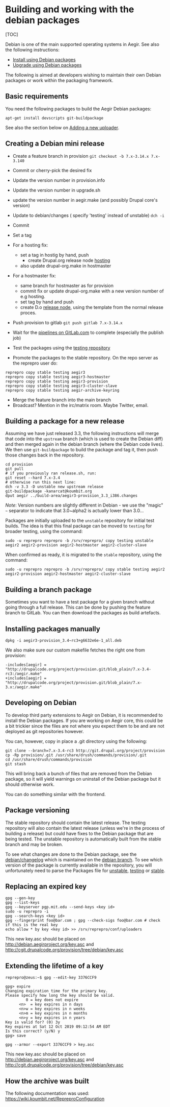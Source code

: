 Building and working with the debian packages
=============================================

[TOC]

Debian is one of the main supported operating systems in Aegir. See also the following instructions:

* [Install using Debian packages](/install/#debianubuntu)
* [Upgrade using Debian packages](/install/upgrade/#upgrades-with-debian-packages)

The following is aimed at developers wishing to maintain their own Debian
packages or work within the packaging framework.

Basic requirements
------------------

You need the following packages to build the Aegir Debian packages:

    apt-get install devscripts git-buildpackage

See also the section below on [Adding a new uploader](#adding-a-new-uploader).

Creating a Debian mini release
------------------------------

- Create a feature branch in provision
 `git checkout -b 7.x-3.14.x 7.x-3.140`
- Commit or cherry-pick the desired fix
- Update the version number in provision.info
- Update the version number in upgrade.sh
- update the version number in aegir.make (and possibly Drupal core's version)
- Update to debian/changes ( specify 'testing' instead of unstable) `dch -i`
- Commit
- Set a tag

- For a hosting fix:
    - set a tag in hostig by hand, push
		- create Drupal.org release node [hosting](https://drupal.org/node/add/project-release/196008)
    - also update drupal-org.make in hostmaster

- For a hostmaster fix:
    - same branch for hostmaster as for provision
    - commit fix or update drupal-org.make with a new version number of e.g hosting.
    - set tag by hand and push
    - create D.o [release node](https://drupal.org/node/add/project-release/195997), using the template from the normal release proces.

- Push provision to gitlab `git push gitlab 7.x-3.14.x`
- Wait for the [pipelines on GitLab.com](https://gitlab.com/aegir/provision/pipelines) to complete (especially the publish job)
- Test the packages using the [testing repository](http://debian.aegirproject.org/dists/testing/)
- Promote the packages to the stable repository.
On the repo server as the reprepro user do:
```
reprepro copy stable testing aegir3
reprepro copy stable testing aegir3-hostmaster
reprepro copy stable testing aegir3-provision
reprepro copy stable testing aegir3-cluster-slave
reprepro copy stable testing aegir-archive-keyring
```

- Merge the feature branch into the main branch
- Broadcast? Mention in the irc/matrix room. Maybe Twitter, email.

Building a package for a new release
------------------------------------

Assuming we have just released 3.3, the following instructions will merge that
code into the `upstream` branch (which is used to create the Debian diff) and
then merged again in the debian branch (where the Debian code lives). We then
use `git-buildpackage` to build the package and tag it, then push those changes
back in the repository.

    cd provision
    git pull
    # if you previously ran release.sh, run:
    git reset --hard 7.x-3.4
    # otherwise run this next line:
    dch -v 3.3 -D unstable new upstream release
    git-buildpackage -kanarcat@koumbit.org
    dput aegir ../build-area/aegir3-provision_3.3_i386.changes

*Note*: Version numbers are slightly different in Debian - we use the "magic"
`~` separator to indicate that 3.0~alpha2 is actually lower than 3.0...

Packages are initially uploaded to the `unstable` repository for initial
test builds. The idea is that this final package can be moved to `testing` for
broader testing, using the command:

    sudo -u reprepro reprepro -b /srv/reprepro/ copy testing unstable aegir2 aegir2-provision aegir2-hostmaster aegir2-cluster-slave

When confirmed as ready, it is migrated to the `stable` repository, using the command:

    sudo -u reprepro reprepro -b /srv/reprepro/ copy stable testing aegir2 aegir2-provision aegir2-hostmaster aegir2-cluster-slave

Building a branch package
-------------------------

Sometimes you want to have a test package for a given branch without going
through a full release. This can be done by pushing the feature branch to GitLab.
You can then download the packages as build artefacts.


Installing packages manually
----------------------------

    dpkg -i aegir3-provision_3.4~rc3+g6632e6e-1_all.deb

We also make sure our custom makefile fetches the right one from provision:

    -includes[aegir] = "http://drupalcode.org/project/provision.git/blob_plain/7.x-3.4-rc3:/aegir.make"
    +includes[aegir] = "http://drupalcode.org/project/provision.git/blob_plain/7.x-3.x:/aegir.make"

Developing on Debian
--------------------

To develop third party extensions to Aegir on Debian, it is recommended to
install the Debian packages. If you are working on Aegir core, this could be a
bit trickier since the files are not where you expect them to be and are not
deployed as git repositories however.

You can, however, copy in place a .git directory using the following:

    git clone --branch=7.x-3.4-rc3 http://git.drupal.org/project/provision
    cp -Rp provision/.git /usr/share/drush/commands/provision/.git
    cd /usr/share/drush/commands/provision
    git stash

This will bring back a bunch of files that are removed from the Debian package,
so it will yield warnings on uninstall of the Debian package but it should
otherwise work.

You can do something similar with the frontend.

Package versioning
------------------

The stable repository should contain the latest release. The testing repository
will also contain the latest release (unless we're in the process of building a
release) but could have fixes to the Debian package that are being tested. The
unstable repository is automatically built from the stable branch and may be
broken.

To see what changes are done to the Debian package, see the
[debian/changelog](http://drupalcode.org/project/provision.git/blob/refs/heads/debian:/debian/changelog)
which is maintained on the [debian
branch](http://drupalcode.org/project/provision.git/shortlog/refs/heads/debian).
To see which version of the package is currently available in the repository,
you will unfortunately need to parse
the Packages file for
[unstable](http://debian.aegirproject.org/dists/unstable/main/binary-amd64/Packages),
[testing](http://debian.aegirproject.org/dists/testing/main/binary-amd64/Packages)
or
[stable](http://debian.aegirproject.org/dists/stable/main/binary-amd64/Packages).


Replacing an expired key
------------------------

    gpg --gen-key
    gpg --list-keys
    gpg --keyserver pgp.mit.edu --send-keys <key id>
    sudo -u reprepro -i
    gpg --search-keys <key id>
    gpg --fingerprint foo@bar.com ; gpg --check-sigs foo@bar.com # check if this is the real key
    echo allow * by key <key id> >> /srv/reprepro/conf/uploaders

This new key.asc should be placed on http://debian.aegirproject.org/key.asc and http://cgit.drupalcode.org/provision/tree/debian/key.asc

Extending the lifetime of a key
-------------------------------


    reprepro@zeus:~$ gpg --edit-key 3376CCF9

    gpg> expire
    Changing expiration time for the primary key.
    Please specify how long the key should be valid.
             0 = key does not expire
          <n>  = key expires in n days
          <n>w = key expires in n weeks
          <n>m = key expires in n months
          <n>y = key expires in n years
    Key is valid for? (0) 3y
    Key expires at Sat 12 Oct 2019 09:12:54 AM EDT
    Is this correct? (y/N) y
    gpg> save

    gpg --armor --export 3376CCF9 > key.asc

This new key.asc should be placed on http://debian.aegirproject.org/key.asc and http://cgit.drupalcode.org/provision/tree/debian/key.asc


How the archive was built
-------------------------

The following documentation was used: <https://wiki.koumbit.net/RepreproConfiguration>
